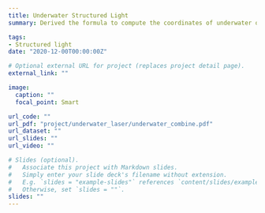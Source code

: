 ```yaml
---
title: Underwater Structured Light
summary: Derived the formula to compute the coordinates of underwater objects with the triangulation method. Furthermore, we verified that the refracted light didn't form a plane when the structured light plane entered the water and refracts using both formula derivation and experiment results.

tags:
- Structured light
date: "2020-12-00T00:00:00Z"

# Optional external URL for project (replaces project detail page).
external_link: ""

image:
  caption: ""
  focal_point: Smart

url_code: ""
url_pdf: "project/underwater_laser/underwater_combine.pdf"
url_dataset: ""
url_slides: ""
url_video: ""

# Slides (optional).
#   Associate this project with Markdown slides.
#   Simply enter your slide deck's filename without extension.
#   E.g. `slides = "example-slides"` references `content/slides/example-slides.md`.
#   Otherwise, set `slides = ""`.
slides: ""
---
```



